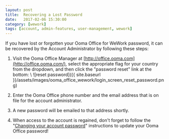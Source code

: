 ```yaml
---
layout: post
title:  Recovering a Lost Password
date:   2017-02-06 15:30:00
category: [wework]
tags: [account, admin-features, user-management, wework]
---
```


If you have lost or forgotten your Ooma Office for WeWork password, it can be recovered by the Account Administrator by following these steps:

1. Visit the Ooma Office Manager at [http://office.ooma.com](http://office.ooma.com/), select the appropriate flag for your country from the dropdown, and then click the "password reset" link at the bottom: \\
   ![reset password]({{ site.baseurl }}/assets/images/ooma_office_wework/login_screen_reset_password.png)

2. Enter the Ooma Office phone number and the email address that is on file for the account administrator.
3. A new password will be emailed to that address shortly.
4. When access to the account is regained, don't forget to follow the "[Changing your account password](/fr/en/changing-your-account-password)" instructions to update your Ooma Office password!